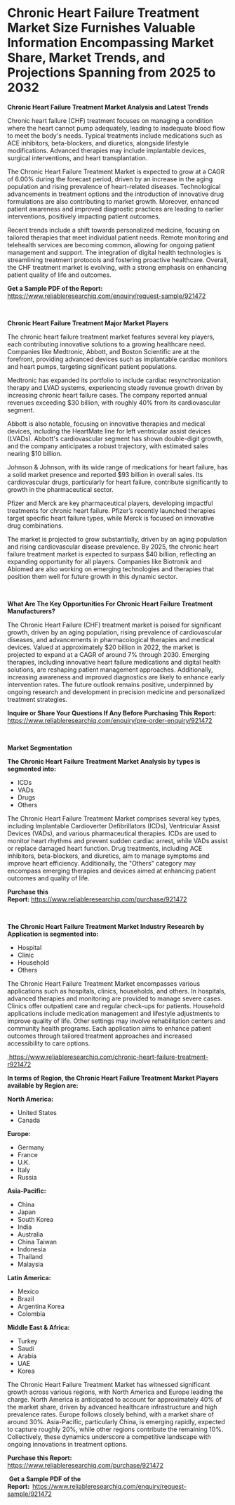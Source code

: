 <p><h1>Chronic Heart Failure Treatment Market Size Furnishes Valuable Information Encompassing Market Share, Market Trends, and Projections Spanning from 2025 to 2032</h1></p><p><strong>Chronic Heart Failure Treatment Market Analysis and Latest Trends</strong></p>
<p><p>Chronic heart failure (CHF) treatment focuses on managing a condition where the heart cannot pump adequately, leading to inadequate blood flow to meet the body's needs. Typical treatments include medications such as ACE inhibitors, beta-blockers, and diuretics, alongside lifestyle modifications. Advanced therapies may include implantable devices, surgical interventions, and heart transplantation.</p><p>The Chronic Heart Failure Treatment Market is expected to grow at a CAGR of 6.00% during the forecast period, driven by an increase in the aging population and rising prevalence of heart-related diseases. Technological advancements in treatment options and the introduction of innovative drug formulations are also contributing to market growth. Moreover, enhanced patient awareness and improved diagnostic practices are leading to earlier interventions, positively impacting patient outcomes.</p><p>Recent trends include a shift towards personalized medicine, focusing on tailored therapies that meet individual patient needs. Remote monitoring and telehealth services are becoming common, allowing for ongoing patient management and support. The integration of digital health technologies is streamlining treatment protocols and fostering proactive healthcare. Overall, the CHF treatment market is evolving, with a strong emphasis on enhancing patient quality of life and outcomes.</p></p>
<p><strong>Get a Sample PDF of the Report:&nbsp;</strong> <a href="https://www.reliableresearchiq.com/enquiry/request-sample/921472?utm_campaign=3550&utm_medium=2&utm_source=Github&utm_content=ia&utm_term=16042025&utm_id=chronic-heart-failure-treatment">https://www.reliableresearchiq.com/enquiry/request-sample/921472</a></p>
<p>&nbsp;</p>
<p><strong>Chronic Heart Failure Treatment Major Market Players</strong></p>
<p><p>The chronic heart failure treatment market features several key players, each contributing innovative solutions to a growing healthcare need. Companies like Medtronic, Abbott, and Boston Scientific are at the forefront, providing advanced devices such as implantable cardiac monitors and heart pumps, targeting significant patient populations.</p><p>Medtronic has expanded its portfolio to include cardiac resynchronization therapy and LVAD systems, experiencing steady revenue growth driven by increasing chronic heart failure cases. The company reported annual revenues exceeding $30 billion, with roughly 40% from its cardiovascular segment.</p><p>Abbott is also notable, focusing on innovative therapies and medical devices, including the HeartMate line for left ventricular assist devices (LVADs). Abbott's cardiovascular segment has shown double-digit growth, and the company anticipates a robust trajectory, with estimated sales nearing $10 billion.</p><p>Johnson & Johnson, with its wide range of medications for heart failure, has a solid market presence and reported $93 billion in overall sales. Its cardiovascular drugs, particularly for heart failure, contribute significantly to growth in the pharmaceutical sector.</p><p>Pfizer and Merck are key pharmaceutical players, developing impactful treatments for chronic heart failure. Pfizer’s recently launched therapies target specific heart failure types, while Merck is focused on innovative drug combinations.</p><p>The market is projected to grow substantially, driven by an aging population and rising cardiovascular disease prevalence. By 2025, the chronic heart failure treatment market is expected to surpass $40 billion, reflecting an expanding opportunity for all players. Companies like Biotronik and Abiomed are also working on emerging technologies and therapies that position them well for future growth in this dynamic sector.</p></p>
<p>&nbsp;</p>
<p><strong>What Are The Key Opportunities For Chronic Heart Failure Treatment Manufacturers?</strong></p>
<p><p>The Chronic Heart Failure (CHF) treatment market is poised for significant growth, driven by an aging population, rising prevalence of cardiovascular diseases, and advancements in pharmacological therapies and medical devices. Valued at approximately $20 billion in 2022, the market is projected to expand at a CAGR of around 7% through 2030. Emerging therapies, including innovative heart failure medications and digital health solutions, are reshaping patient management approaches. Additionally, increasing awareness and improved diagnostics are likely to enhance early intervention rates. The future outlook remains positive, underpinned by ongoing research and development in precision medicine and personalized treatment strategies.</p></p>
<p><strong>Inquire or Share Your Questions If Any Before Purchasing This Report:</strong> <a href="https://www.reliableresearchiq.com/enquiry/pre-order-enquiry/921472?utm_campaign=3550&utm_medium=2&utm_source=Github&utm_content=ia&utm_term=16042025&utm_id=chronic-heart-failure-treatment">https://www.reliableresearchiq.com/enquiry/pre-order-enquiry/921472</a></p>
<p>&nbsp;</p>
<p><strong>Market Segmentation</strong></p>
<p><strong>The Chronic Heart Failure Treatment Market Analysis by types is segmented into:</strong></p>
<p><ul><li>ICDs</li><li>VADs</li><li>Drugs</li><li>Others</li></ul></p>
<p><p>The Chronic Heart Failure Treatment Market comprises several key types, including Implantable Cardioverter Defibrillators (ICDs), Ventricular Assist Devices (VADs), and various pharmaceutical therapies. ICDs are used to monitor heart rhythms and prevent sudden cardiac arrest, while VADs assist or replace damaged heart function. Drug treatments, including ACE inhibitors, beta-blockers, and diuretics, aim to manage symptoms and improve heart efficiency. Additionally, the "Others" category may encompass emerging therapies and devices aimed at enhancing patient outcomes and quality of life.</p></p>
<p><strong>Purchase this Report:&nbsp;</strong><a href="https://www.reliableresearchiq.com/purchase/921472?utm_campaign=3550&utm_medium=2&utm_source=Github&utm_content=ia&utm_term=16042025&utm_id=chronic-heart-failure-treatment">https://www.reliableresearchiq.com/purchase/921472</a></p>
<p>&nbsp;</p>
<p><strong>The Chronic Heart Failure Treatment Market Industry Research by Application is segmented into:</strong></p>
<p><ul><li>Hospital</li><li>Clinic</li><li>Household</li><li>Others</li></ul></p>
<p><p>The Chronic Heart Failure Treatment Market encompasses various applications such as hospitals, clinics, households, and others. In hospitals, advanced therapies and monitoring are provided to manage severe cases. Clinics offer outpatient care and regular check-ups for patients. Household applications include medication management and lifestyle adjustments to improve quality of life. Other settings may involve rehabilitation centers and community health programs. Each application aims to enhance patient outcomes through tailored treatment approaches and increased accessibility to care options.</p></p>
<p><a href="https://www.reliableresearchiq.com/chronic-heart-failure-treatment-r921472?utm_campaign=3550&utm_medium=2&utm_source=Github&utm_content=ia&utm_term=16042025&utm_id=chronic-heart-failure-treatment">&nbsp;https://www.reliableresearchiq.com/chronic-heart-failure-treatment-r921472</a></p>
<p><strong>In terms of Region, the Chronic Heart Failure Treatment Market Players available by Region are:</strong></p>
<p>
    <p> <strong> North America: </strong>
        <ul>
            <li>United States</li>
            <li>Canada</li>
        </ul>
        </p> 
    <p> <strong> Europe: </strong>
        <ul>
            <li>Germany</li>
            <li>France</li>
            <li>U.K.</li>
            <li>Italy</li>
            <li>Russia</li>
        </ul>
        </p> 
    <p> <strong> Asia-Pacific: </strong>
        <ul>
            <li>China</li>
            <li>Japan</li>
            <li>South Korea</li>
            <li>India</li>
            <li>Australia</li>
            <li>China Taiwan</li>
            <li>Indonesia</li>
            <li>Thailand</li>
            <li>Malaysia</li>
        </ul>
        </p> 
    <p> <strong> Latin America: </strong>
        <ul>
            <li>Mexico</li>
            <li>Brazil</li>
            <li>Argentina Korea</li>
            <li>Colombia</li>
        </ul>
        </p> 
    <p> <strong> Middle East & Africa: </strong>
        <ul>
            <li>Turkey</li>
            <li>Saudi</li>
            <li>Arabia</li>
            <li>UAE</li>
            <li>Korea</li>
        </ul>
    </p>
    </p>
<p><p>The Chronic Heart Failure Treatment Market has witnessed significant growth across various regions, with North America and Europe leading the charge. North America is anticipated to account for approximately 40% of the market share, driven by advanced healthcare infrastructure and high prevalence rates. Europe follows closely behind, with a market share of around 30%. Asia-Pacific, particularly China, is emerging rapidly, expected to capture roughly 20%, while other regions contribute the remaining 10%. Collectively, these dynamics underscore a competitive landscape with ongoing innovations in treatment options.</p></p>
<p><strong>Purchase this Report: </strong><a href="https://www.reliableresearchiq.com/purchase/921472?utm_campaign=3550&utm_medium=2&utm_source=Github&utm_content=ia&utm_term=16042025&utm_id=chronic-heart-failure-treatment">https://www.reliableresearchiq.com/purchase/921472</a></p>
<p>&nbsp;<strong>Get a Sample PDF of the Report:&nbsp;&nbsp;</strong><a href="https://www.reliableresearchiq.com/enquiry/request-sample/921472?utm_campaign=3550&utm_medium=2&utm_source=Github&utm_content=ia&utm_term=16042025&utm_id=chronic-heart-failure-treatment">https://www.reliableresearchiq.com/enquiry/request-sample/921472</a></p>
<p><strong></strong></p>
<p><p></p><p></p><p></p></p>